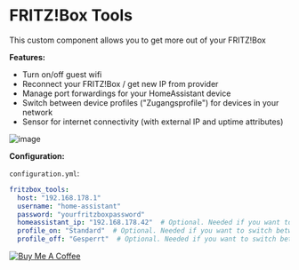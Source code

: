 # FRITZ!Box Tools

This custom component allows you to get more out of your FRITZ!Box


**Features:**

- Turn on/off guest wifi
- Reconnect your FRITZ!Box / get new IP from provider
- Manage port forwardings for your HomeAssistant device
- Switch between device profiles ("Zugangsprofile") for devices in your network
- Sensor for internet connectivity (with external IP and uptime attributes)


![image](https://user-images.githubusercontent.com/3121306/64920971-d42cb000-d7bd-11e9-8bdf-a21c7ea93c58.png)

**Configuration:**

`configuration.yml`:
```yaml
fritzbox_tools:
  host: "192.168.178.1"
  username: "home-assistant"
  password: "yourfritzboxpassword"
  homeassistant_ip: "192.168.178.42"  # Optional. Needed if you want to control port forwardings for the device running HomeAssistant
  profile_on: "Standard"  # Optional. Needed if you want to switch between device profiles ("Zugangsprofile")
  profile_off: "Gesperrt"  # Optional. Needed if you want to switch between device profiles ("Zugangsprofile")
```


<a href="https://www.buymeacoffee.com/mammuth" target="_blank"><img src="https://bmc-cdn.nyc3.digitaloceanspaces.com/BMC-button-images/custom_images/orange_img.png" alt="Buy Me A Coffee" style="height: auto !important;width: auto !important;" ></a>
